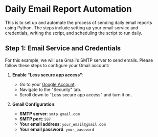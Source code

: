 # Daily Email Report Automation

This is to set up and automate the process of sending daily email reports using Python. The steps include setting up your email service and credentials, writing the script, and scheduling the script to run daily.

## Step 1: Email Service and Credentials

For this example, we will use Gmail's SMTP server to send emails. Please follow these steps to configure your Gmail account:

1. **Enable "Less secure app access"**:
   - Go to your [Google Account](https://myaccount.google.com/).
   - Navigate to the "Security" tab.
   - Scroll down to "Less secure app access" and turn it on.

2. **Gmail Configuration**:
   - **SMTP server**: `smtp.gmail.com`
   - **SMTP port**: `587`
   - **Your email address**: `your_email@gmail.com`
   - **Your email password**: `your_password`
